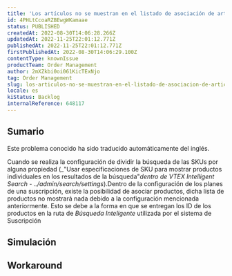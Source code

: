 ```yaml
---
title: 'Los artículos no se muestran en el listado de asociación de artículos en la configuración de los planes de suscripción'
id: 4PHLtCcoaRZBEwgWKamaae
status: PUBLISHED
createdAt: 2022-08-30T14:06:28.266Z
updatedAt: 2022-11-25T22:01:12.771Z
publishedAt: 2022-11-25T22:01:12.771Z
firstPublishedAt: 2022-08-30T14:06:29.100Z
contentType: knownIssue
productTeam: Order Management
author: 2mXZkbi0oi061KicTExNjo
tag: Order Management
slug: los-articulos-no-se-muestran-en-el-listado-de-asociacion-de-articulos-en-la-configuracion-de-los-planes-de-suscripcion
locale: es
kiStatus: Backlog
internalReference: 648117
---
```


## Sumario

<div class="alert alert-info">
  <p>Este problema conocido ha sido traducido automáticamente del inglés.</p>
</div>



Cuando se realiza la configuración de dividir la búsqueda de las SKUs por alguna propiedad (_"Usar especificaciones de SKU para mostrar productos individuales en los resultados de la búsqueda"_dentro de VTEX Intelligent Search - ../admin/search/settings_).Dentro de la configuración de los planes de una suscripción, existe la posibilidad de asociar productos, dicha lista de productos no mostrará nada debido a la configuración mencionada anteriormente. Esto se debe a la forma en que se entregan los ID de los productos en la ruta de _Búsqueda Inteligente_ utilizada por el sistema de Suscripción



## Simulación



## Workaround



